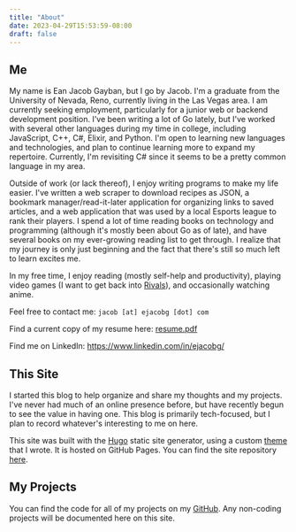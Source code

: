 ```yaml
---
title: "About"
date: 2023-04-29T15:53:59-08:00
draft: false
---
```


## Me

My name is Ean Jacob Gayban, but I go by Jacob. I'm a graduate from the University of Nevada, Reno, currently living in the Las Vegas area. I am currently seeking employment, particularly for a junior web or backend development position. I've been writing a lot of Go lately, but I've worked with several other languages during my time in college, including JavaScript, C++, C#, Elixir, and Python. I'm open to learning new languages and technologies, and plan to continue learning more to expand my repertoire. Currently, I'm revisiting C# since it seems to be a pretty common language in my area.

Outside of work (or lack thereof), I enjoy writing programs to make my life easier. I've written a web scraper to download recipes as JSON, a bookmark manager/read-it-later application for organizing links to saved articles, and a web application that was used by a local Esports league to rank their players. I spend a lot of time reading books on technology and programming (although it's mostly been about Go as of late), and have several books on my ever-growing reading list to get through. I realize that my journey is only just beginning and the fact that there's still so much left to learn excites me.

In my free time, I enjoy reading (mostly self-help and productivity), playing video games (I want to get back into [Rivals](https://rivalsofaether.com/)), and occasionally watching anime.

Feel free to contact me: `jacob [at] ejacobg [dot] com`

Find a current copy of my resume here: [resume.pdf](/resume.pdf)

Find me on LinkedIn: https://www.linkedin.com/in/ejacobg/

## This Site

I started this blog to help organize and share my thoughts and my projects. I've never had much of an online presence before, but have recently begun to see the value in having one. This blog is primarily tech-focused, but I plan to record whatever's interesting to me on here.

This site was built with the [Hugo](https://gohugo.io/) static site generator, using a custom [theme](https://github.com/ejacobg/theme) that I wrote. It is hosted on GitHub Pages. You can find the site repository [here](https://github.com/ejacobg/ejacobg.github.io).

## My Projects

You can find the code for all of my projects on my [GitHub](https://github.com/ejacobg). Any non-coding projects will be documented here on this site.

